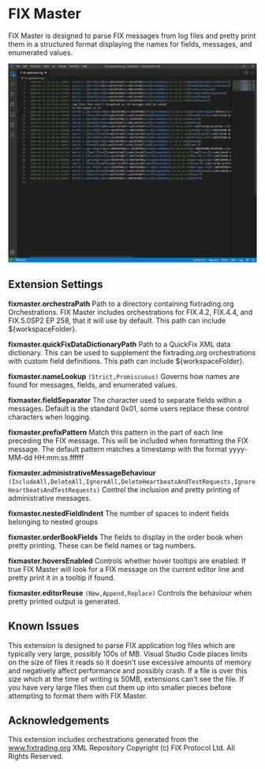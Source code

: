# FIX Master

FIX Master is designed to parse FIX messages from log files and pretty print them in a structured format displaying the names for fields, messages, and enumerated values.

![fixmaster](images/fixMaster.gif)

## Extension Settings

**fixmaster.orchestraPath** Path to a directory containing fixtrading.org Orchestrations. FIX Master includes orchestrations for FIX.4.2, FIX.4.4, and FIX.5.0SP2 EP 258, that it will use by default. This path can include ${workspaceFolder}.

**fixmaster.quickFixDataDictionaryPath** Path to a QuickFix XML data dictionary. This can be used to supplement the fixtrading.org orchestrations with custom field definitions. This path can include ${workspaceFolder}.

**fixmaster.nameLookup** `(Strict,Promiscuous)` Governs how names are found for messages, fields, and enumerated values.

**fixmaster.fieldSeparator** The character used to separate fields within a messages. Default is the standard 0x01, some users replace these control characters when logging.

**fixmaster.prefixPattern** Match this pattern in the part of each line preceding the FIX message. This will be included when formatting the FIX message. The default pattern matches a timestamp with the format yyyy-MM-dd HH:mm:ss.ffffff

**fixmaster.administrativeMessageBehaviour** `(IncludeAll,DeleteAll,IgnoreAll,DeleteHeartbeatsAndTestRequests,IgnoreHeartbeatsAndTestRequests)` Control the inclusion and pretty printing of administrative messages.

**fixmaster.nestedFieldIndent** The number of spaces to indent fields belonging to nested groups

**fixmaster.orderBookFields** The fields to display in the order book when pretty printing. These can be field names or tag numbers.

**fixmaster.hoversEnabled** Controls whether hover tooltips are enabled. If true FIX Master will look for a FIX message on the current editor line and pretty print it in a tooltip if found.

**fixmaster.editorReuse** `(New,Append,Replace)` Controls the behaviour when pretty printed output is generated.

## Known Issues

This extension is designed to parse FIX application log files which are typically very large, possibly 100s of MB. Visual Studio Code places limits on the size of files it reads so it
doesn't use excessive amounts of memory and negatively affect performance and possibly crash. If a file is over this size which at the time of writing is 50MB, extensions can't see the file. If you have very large files then cut them up into smaller pieces before attempting to format them with FIX Master.

## Acknowledgements

This extension includes orchestrations generated from the www.fixtrading.org XML Repository Copyright (c) FIX Protocol Ltd. All Rights Reserved.

